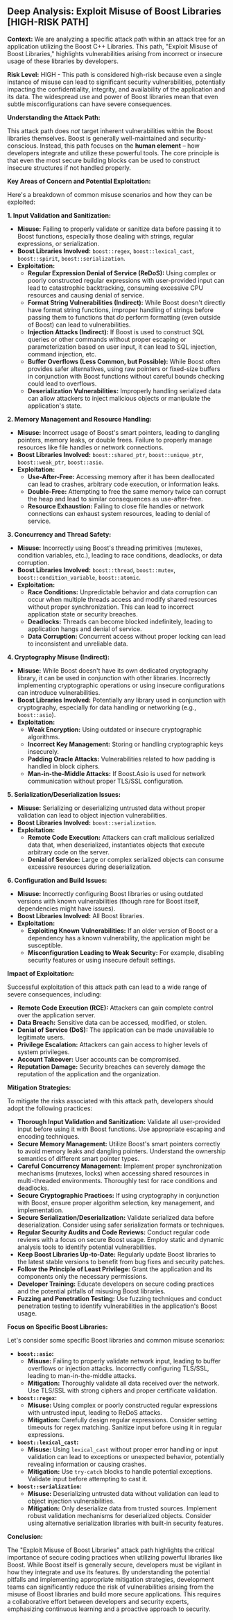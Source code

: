 ## Deep Analysis: Exploit Misuse of Boost Libraries [HIGH-RISK PATH]

**Context:** We are analyzing a specific attack path within an attack tree for an application utilizing the Boost C++ Libraries. This path, "Exploit Misuse of Boost Libraries," highlights vulnerabilities arising from incorrect or insecure usage of these libraries by developers.

**Risk Level:** HIGH - This path is considered high-risk because even a single instance of misuse can lead to significant security vulnerabilities, potentially impacting the confidentiality, integrity, and availability of the application and its data. The widespread use and power of Boost libraries mean that even subtle misconfigurations can have severe consequences.

**Understanding the Attack Path:**

This attack path does *not* target inherent vulnerabilities within the Boost libraries themselves. Boost is generally well-maintained and security-conscious. Instead, this path focuses on the **human element** – how developers integrate and utilize these powerful tools. The core principle is that even the most secure building blocks can be used to construct insecure structures if not handled properly.

**Key Areas of Concern and Potential Exploitation:**

Here's a breakdown of common misuse scenarios and how they can be exploited:

**1. Input Validation and Sanitization:**

* **Misuse:** Failing to properly validate or sanitize data before passing it to Boost functions, especially those dealing with strings, regular expressions, or serialization.
* **Boost Libraries Involved:** `boost::regex`, `boost::lexical_cast`, `boost::spirit`, `boost::serialization`.
* **Exploitation:**
    * **Regular Expression Denial of Service (ReDoS):**  Using complex or poorly constructed regular expressions with user-provided input can lead to catastrophic backtracking, consuming excessive CPU resources and causing denial of service.
    * **Format String Vulnerabilities (Indirect):** While Boost doesn't directly have format string functions, improper handling of strings before passing them to functions that *do* perform formatting (even outside of Boost) can lead to vulnerabilities.
    * **Injection Attacks (Indirect):** If Boost is used to construct SQL queries or other commands without proper escaping or parameterization based on user input, it can lead to SQL injection, command injection, etc.
    * **Buffer Overflows (Less Common, but Possible):**  While Boost often provides safer alternatives, using raw pointers or fixed-size buffers in conjunction with Boost functions without careful bounds checking could lead to overflows.
    * **Deserialization Vulnerabilities:**  Improperly handling serialized data can allow attackers to inject malicious objects or manipulate the application's state.

**2. Memory Management and Resource Handling:**

* **Misuse:** Incorrect usage of Boost's smart pointers, leading to dangling pointers, memory leaks, or double frees. Failure to properly manage resources like file handles or network connections.
* **Boost Libraries Involved:** `boost::shared_ptr`, `boost::unique_ptr`, `boost::weak_ptr`, `boost::asio`.
* **Exploitation:**
    * **Use-After-Free:** Accessing memory after it has been deallocated can lead to crashes, arbitrary code execution, or information leaks.
    * **Double-Free:** Attempting to free the same memory twice can corrupt the heap and lead to similar consequences as use-after-free.
    * **Resource Exhaustion:**  Failing to close file handles or network connections can exhaust system resources, leading to denial of service.

**3. Concurrency and Thread Safety:**

* **Misuse:** Incorrectly using Boost's threading primitives (mutexes, condition variables, etc.), leading to race conditions, deadlocks, or data corruption.
* **Boost Libraries Involved:** `boost::thread`, `boost::mutex`, `boost::condition_variable`, `boost::atomic`.
* **Exploitation:**
    * **Race Conditions:**  Unpredictable behavior and data corruption can occur when multiple threads access and modify shared resources without proper synchronization. This can lead to incorrect application state or security breaches.
    * **Deadlocks:**  Threads can become blocked indefinitely, leading to application hangs and denial of service.
    * **Data Corruption:**  Concurrent access without proper locking can lead to inconsistent and unreliable data.

**4. Cryptography Misuse (Indirect):**

* **Misuse:** While Boost doesn't have its own dedicated cryptography library, it can be used in conjunction with other libraries. Incorrectly implementing cryptographic operations or using insecure configurations can introduce vulnerabilities.
* **Boost Libraries Involved:**  Potentially any library used in conjunction with cryptography, especially for data handling or networking (e.g., `boost::asio`).
* **Exploitation:**
    * **Weak Encryption:** Using outdated or insecure cryptographic algorithms.
    * **Incorrect Key Management:** Storing or handling cryptographic keys insecurely.
    * **Padding Oracle Attacks:**  Vulnerabilities related to how padding is handled in block ciphers.
    * **Man-in-the-Middle Attacks:**  If Boost.Asio is used for network communication without proper TLS/SSL configuration.

**5. Serialization/Deserialization Issues:**

* **Misuse:**  Serializing or deserializing untrusted data without proper validation can lead to object injection vulnerabilities.
* **Boost Libraries Involved:** `boost::serialization`.
* **Exploitation:**
    * **Remote Code Execution:**  Attackers can craft malicious serialized data that, when deserialized, instantiates objects that execute arbitrary code on the server.
    * **Denial of Service:**  Large or complex serialized objects can consume excessive resources during deserialization.

**6. Configuration and Build Issues:**

* **Misuse:** Incorrectly configuring Boost libraries or using outdated versions with known vulnerabilities (though rare for Boost itself, dependencies might have issues).
* **Boost Libraries Involved:**  All Boost libraries.
* **Exploitation:**
    * **Exploiting Known Vulnerabilities:**  If an older version of Boost or a dependency has a known vulnerability, the application might be susceptible.
    * **Misconfiguration Leading to Weak Security:**  For example, disabling security features or using insecure default settings.

**Impact of Exploitation:**

Successful exploitation of this attack path can lead to a wide range of severe consequences, including:

* **Remote Code Execution (RCE):** Attackers can gain complete control over the application server.
* **Data Breach:** Sensitive data can be accessed, modified, or stolen.
* **Denial of Service (DoS):** The application can be made unavailable to legitimate users.
* **Privilege Escalation:** Attackers can gain access to higher levels of system privileges.
* **Account Takeover:** User accounts can be compromised.
* **Reputation Damage:**  Security breaches can severely damage the reputation of the application and the organization.

**Mitigation Strategies:**

To mitigate the risks associated with this attack path, developers should adopt the following practices:

* **Thorough Input Validation and Sanitization:**  Validate all user-provided input before using it with Boost functions. Use appropriate escaping and encoding techniques.
* **Secure Memory Management:**  Utilize Boost's smart pointers correctly to avoid memory leaks and dangling pointers. Understand the ownership semantics of different smart pointer types.
* **Careful Concurrency Management:**  Implement proper synchronization mechanisms (mutexes, locks) when accessing shared resources in multi-threaded environments. Thoroughly test for race conditions and deadlocks.
* **Secure Cryptographic Practices:**  If using cryptography in conjunction with Boost, ensure proper algorithm selection, key management, and implementation.
* **Secure Serialization/Deserialization:**  Validate serialized data before deserialization. Consider using safer serialization formats or techniques.
* **Regular Security Audits and Code Reviews:**  Conduct regular code reviews with a focus on secure Boost usage. Employ static and dynamic analysis tools to identify potential vulnerabilities.
* **Keep Boost Libraries Up-to-Date:**  Regularly update Boost libraries to the latest stable versions to benefit from bug fixes and security patches.
* **Follow the Principle of Least Privilege:**  Grant the application and its components only the necessary permissions.
* **Developer Training:**  Educate developers on secure coding practices and the potential pitfalls of misusing Boost libraries.
* **Fuzzing and Penetration Testing:**  Use fuzzing techniques and conduct penetration testing to identify vulnerabilities in the application's Boost usage.

**Focus on Specific Boost Libraries:**

Let's consider some specific Boost libraries and common misuse scenarios:

* **`boost::asio`:**
    * **Misuse:**  Failing to properly validate network input, leading to buffer overflows or injection attacks. Incorrectly configuring TLS/SSL, leading to man-in-the-middle attacks.
    * **Mitigation:**  Thoroughly validate all data received over the network. Use TLS/SSL with strong ciphers and proper certificate validation.
* **`boost::regex`:**
    * **Misuse:**  Using complex or poorly constructed regular expressions with untrusted input, leading to ReDoS attacks.
    * **Mitigation:**  Carefully design regular expressions. Consider setting timeouts for regex matching. Sanitize input before using it in regular expressions.
* **`boost::lexical_cast`:**
    * **Misuse:**  Using `lexical_cast` without proper error handling or input validation can lead to exceptions or unexpected behavior, potentially revealing information or causing crashes.
    * **Mitigation:**  Use `try-catch` blocks to handle potential exceptions. Validate input before attempting to cast it.
* **`boost::serialization`:**
    * **Misuse:**  Deserializing untrusted data without validation can lead to object injection vulnerabilities.
    * **Mitigation:**  Only deserialize data from trusted sources. Implement robust validation mechanisms for deserialized objects. Consider using alternative serialization libraries with built-in security features.

**Conclusion:**

The "Exploit Misuse of Boost Libraries" attack path highlights the critical importance of secure coding practices when utilizing powerful libraries like Boost. While Boost itself is generally secure, developers must be vigilant in how they integrate and use its features. By understanding the potential pitfalls and implementing appropriate mitigation strategies, development teams can significantly reduce the risk of vulnerabilities arising from the misuse of Boost libraries and build more secure applications. This requires a collaborative effort between developers and security experts, emphasizing continuous learning and a proactive approach to security.
